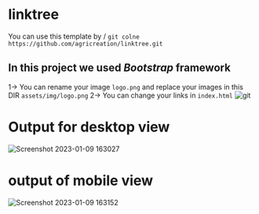 # linktree
You can use this template by / `git colne https://github.com/agricreation/linktree.git`

## In this project we used ***Bootstrap*** framework
1-> You can rename your image `logo.png` and replace your images in this DIR `assets/img/logo.png`
2-> You can change your links in `index.html`
![git](https://user-images.githubusercontent.com/96030910/211293033-614829be-2dad-4c61-aef6-37db2cdc796f.png)
# Output for desktop view
![Screenshot 2023-01-09 163027](https://user-images.githubusercontent.com/96030910/211293314-4e41f263-745d-49f1-bda7-1dda971e4bc3.png)
# output of mobile view
![Screenshot 2023-01-09 163152](https://user-images.githubusercontent.com/96030910/211293587-1bd90e7c-f0f6-47bc-999d-bc00ed64b676.png)

